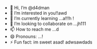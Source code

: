 - 👋 Hi, I’m @d4dman
- 👀 I’m interested in you!!awd
- 🌱 I’m currently learning ...a!!!h !
- 💞️ I’m looking to collaborate on ...jh111
- 📫 How to reach me ...d
- 😄 Pronouns: ...!
- ⚡ Fun fact: im sweet asad!
adwsawdads
<!--- a
d4dman/d4dman is a ✨ special ✨ repository because its `README.md` (this file) appears on your GitHub profile.
You can click the Preview link to take a look at your changes.
--->
